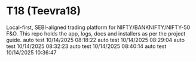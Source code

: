 ﻿# T18 (Teevra18)
Local-first, SEBI-aligned trading platform for NIFTY/BANKNIFTY/NIFTY-50 F&O.
This repo holds the app, logs, docs and installers as per the project guide.
auto test 10/14/2025 08:18:22
auto test 10/14/2025 08:29:04
auto test 10/14/2025 08:32:23
auto test 10/14/2025 08:40:14
auto test 10/14/2025 10:36:47

